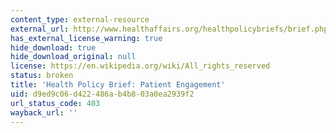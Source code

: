 ```yaml
---
content_type: external-resource
external_url: http://www.healthaffairs.org/healthpolicybriefs/brief.php?brief_id=86
has_external_license_warning: true
hide_download: true
hide_download_original: null
license: https://en.wikipedia.org/wiki/All_rights_reserved
status: broken
title: 'Health Policy Brief: Patient Engagement'
uid: d9ed9c06-d422-486a-b4b8-03a0ea2939f2
url_status_code: 403
wayback_url: ''
---
```

